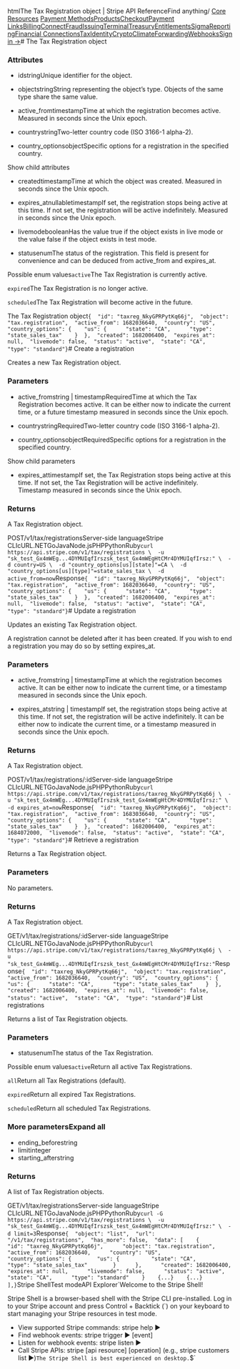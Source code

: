 htmlThe Tax Registration object | Stripe API Reference[](/api)Find anything/
[Core Resources](#)
[Payment Methods](#)[Products](#)[Checkout](#)[Payment Links](#)[Billing](#)[Connect](#)[Fraud](#)[Issuing](#)[Terminal](#)[Treasury](#)[Entitlements](#)[Sigma](#)[Reporting](#)[Financial Connections](#)[Tax](#)[Identity](#)[Crypto](#)[Climate](#)[Forwarding](#)[Webhooks](#)[Sign in →](https://dashboard.stripe.com/login)# The Tax Registration object

### Attributes

- idstringUnique identifier for the object.


- objectstringString representing the object’s type. Objects of the same type share the same value.


- active_fromtimestampTime at which the registration becomes active. Measured in seconds since the Unix epoch.


- countrystringTwo-letter country code (ISO 3166-1 alpha-2).


- country_optionsobjectSpecific options for a registration in the specified country.

Show child attributes
- createdtimestampTime at which the object was created. Measured in seconds since the Unix epoch.


- expires_atnullabletimestampIf set, the registration stops being active at this time. If not set, the registration will be active indefinitely. Measured in seconds since the Unix epoch.


- livemodebooleanHas the value true if the object exists in live mode or the value false if the object exists in test mode.


- statusenumThe status of the registration. This field is present for convenience and can be deduced from active_from and expires_at.

Possible enum values`active`The Tax Registration is currently active.

`expired`The Tax Registration is no longer active.

`scheduled`The Tax Registration will become active in the future.



The Tax Registration object`{  "id": "taxreg_NkyGPRPytKq66j",  "object": "tax.registration",  "active_from": 1682036640,  "country": "US",  "country_options": {    "us": {      "state": "CA",      "type": "state_sales_tax"    }  },  "created": 1682006400,  "expires_at": null,  "livemode": false,  "status": "active",  "state": "CA",  "type": "standard"}`# Create a registration

Creates a new Tax Registration object.

### Parameters

- active_fromstring | timestampRequiredTime at which the Tax Registration becomes active. It can be either now to indicate the current time, or a future timestamp measured in seconds since the Unix epoch.


- countrystringRequiredTwo-letter country code (ISO 3166-1 alpha-2).


- country_optionsobjectRequiredSpecific options for a registration in the specified country.

Show child parameters
- expires_attimestampIf set, the Tax Registration stops being active at this time. If not set, the Tax Registration will be active indefinitely. Timestamp measured in seconds since the Unix epoch.



### Returns

A Tax Registration object.

POST/v1/tax/registrationsServer-side languageStripe CLIcURL.NETGoJavaNode.jsPHPPythonRuby[](#)[](#)`curl https://api.stripe.com/v1/tax/registrations \  -u "sk_test_Gx4mWEg...4DYMUIqfIrszsk_test_Gx4mWEgHtCMr4DYMUIqfIrsz:" \  -d country=US \  -d "country_options[us][state]"=CA \  -d "country_options[us][type]"=state_sales_tax \  -d active_from=now`Response`{  "id": "taxreg_NkyGPRPytKq66j",  "object": "tax.registration",  "active_from": 1682036640,  "country": "US",  "country_options": {    "us": {      "state": "CA",      "type": "state_sales_tax"    }  },  "created": 1682006400,  "expires_at": null,  "livemode": false,  "status": "active",  "state": "CA",  "type": "standard"}`# Update a registration

Updates an existing Tax Registration object.

A registration cannot be deleted after it has been created. If you wish to end a registration you may do so by setting expires_at.

### Parameters

- active_fromstring | timestampTime at which the registration becomes active. It can be either now to indicate the current time, or a timestamp measured in seconds since the Unix epoch.


- expires_atstring | timestampIf set, the registration stops being active at this time. If not set, the registration will be active indefinitely. It can be either now to indicate the current time, or a timestamp measured in seconds since the Unix epoch.



### Returns

A Tax Registration object.

POST/v1/tax/registrations/:idServer-side languageStripe CLIcURL.NETGoJavaNode.jsPHPPythonRuby[](#)[](#)`curl https://api.stripe.com/v1/tax/registrations/taxreg_NkyGPRPytKq66j \  -u "sk_test_Gx4mWEg...4DYMUIqfIrszsk_test_Gx4mWEgHtCMr4DYMUIqfIrsz:" \  -d expires_at=now`Response`{  "id": "taxreg_NkyGPRPytKq66j",  "object": "tax.registration",  "active_from": 1683036640,  "country": "US",  "country_options": {    "us": {      "state": "CA",      "type": "state_sales_tax"    }  },  "created": 1682006400,  "expires_at": 1684072000,  "livemode": false,  "status": "active",  "state": "CA",  "type": "standard"}`# Retrieve a registration

Returns a Tax Registration object.

### Parameters

No parameters.

### Returns

A Tax Registration object.

GET/v1/tax/registrations/:idServer-side languageStripe CLIcURL.NETGoJavaNode.jsPHPPythonRuby[](#)[](#)`curl https://api.stripe.com/v1/tax/registrations/taxreg_NkyGPRPytKq66j \  -u "sk_test_Gx4mWEg...4DYMUIqfIrszsk_test_Gx4mWEgHtCMr4DYMUIqfIrsz:"`Response`{  "id": "taxreg_NkyGPRPytKq66j",  "object": "tax.registration",  "active_from": 1682036640,  "country": "US",  "country_options": {    "us": {      "state": "CA",      "type": "state_sales_tax"    }  },  "created": 1682006400,  "expires_at": null,  "livemode": false,  "status": "active",  "state": "CA",  "type": "standard"}`# List registrations

Returns a list of Tax Registration objects.

### Parameters

- statusenumThe status of the Tax Registration.

Possible enum values`active`Return all active Tax Registrations.

`all`Return all Tax Registrations (default).

`expired`Return all expired Tax Registrations.

`scheduled`Return all scheduled Tax Registrations.



### More parametersExpand all

- ending_beforestring
- limitinteger
- starting_afterstring

### Returns

A list of Tax Registration objects.

GET/v1/tax/registrationsServer-side languageStripe CLIcURL.NETGoJavaNode.jsPHPPythonRuby[](#)[](#)`curl -G https://api.stripe.com/v1/tax/registrations \  -u "sk_test_Gx4mWEg...4DYMUIqfIrszsk_test_Gx4mWEgHtCMr4DYMUIqfIrsz:" \  -d limit=3`Response`{  "object": "list",  "url": "/v1/tax/registrations",  "has_more": false,  "data": [    {      "id": "taxreg_NkyGPRPytKq66j",      "object": "tax.registration",      "active_from": 1682036640,      "country": "US",      "country_options": {        "us": {          "state": "CA",          "type": "state_sales_tax"        }      },      "created": 1682006400,      "expires_at": null,      "livemode": false,      "status": "active",      "state": "CA",      "type": "standard"    }    {...}    {...}  ],}`Stripe ShellTest modeAPI Explorer[](https://stripe.com/docs/stripe-cli#install)`Welcome to the Stripe Shell!

Stripe Shell is a browser-based shell with the Stripe CLI pre-installed. Log in to your
Stripe account and press Control + Backtick (`) on your keyboard to start managing your Stripe
resources in test mode.

- View supported Stripe commands: stripe help ▶️
- Find webhook events: stripe trigger ▶️ [event]
- Listen for webhook events: stripe listen ▶
- Call Stripe APIs: stripe [api resource] [operation] (e.g., stripe customers list ▶️)`The Stripe Shell is best experienced on desktop.`$`